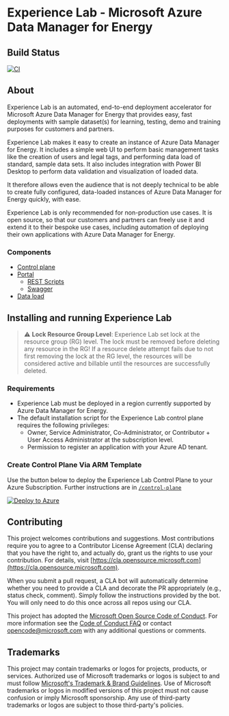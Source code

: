 # Experience Lab - Microsoft Azure Data Manager for Energy

## Build Status

[![CI](https://github.com/microsoft/azure-data-manager-for-energy-experience-lab/actions/workflows/ci.yml/badge.svg)](https://github.com/microsoft/azure-data-manager-for-energy-experience-lab/actions/workflows/ci.yml)

## About

Experience Lab is an automated, end-to-end deployment accelerator for Microsoft Azure Data Manager for Energy that provides easy, fast deployments with sample dataset(s) for learning, testing, demo and training purposes for customers and partners.

Experience Lab makes it easy to create an instance of Azure Data Manager for Energy. It includes a simple web UI to perform basic management tasks like the creation of users and legal tags, and performing data load of standard, sample data sets. It also includes integration with Power BI Desktop to perform data validation and visualization of loaded data.

It therefore allows even the audience that is not deeply technical to be able to create fully configured, data-loaded instances of Azure Data Manager for Energy quickly, with ease.

Experience Lab is only recommended for non-production use cases. It is open source, so that our customers and partners can freely use it and extend it to their bespoke use cases, including automation of deploying their own applications with Azure Data Manager for Energy.

### Components

- [Control plane](./control-plane)
- [Portal](./developer-portal)
  - [REST Scripts](./rest-scripts)
  - [Swagger](./developer-portal/src/assets/swagger.yaml)
- [Data load](./data-load)

## Installing and running Experience Lab

> :warning: **Lock Resource Group Level**: Experience Lab set lock at the resource group (RG) level. The lock must be removed before deleting any resource in the RG! If a resource delete attempt fails due to not first removing the lock at the RG level, the resources will be considered active and billable until the resources are successfully deleted.

### Requirements

- Experience Lab must be deployed in a region currently supported by Azure Data Manager for Energy.
- The default installation script for the Experience Lab control plane requires the following privileges:
  - Owner, Service Administrator, Co-Administrator, or Contributor + User Access Administrator at the subscription level.
  - Permission to register an application with your Azure AD tenant.

### Create Control Plane Via ARM Template

Use the button below to deploy the Experience Lab Control Plane to your Azure Subscription. Further instructions are in [`/control-plane`](/control-plane)

[![Deploy to Azure](https://aka.ms/deploytoazurebutton)](https://portal.azure.com/#create/Microsoft.Template/uri/https%3A%2F%2Fraw.githubusercontent.com%2Fmicrosoft%2Fazure-data-manager-for-energy-experience-lab%2Fmain%2Fazuredeploy.json)

## Contributing

This project welcomes contributions and suggestions.  Most contributions require you to agree to a
Contributor License Agreement (CLA) declaring that you have the right to, and actually do, grant us
the rights to use your contribution. For details, visit [https://cla.opensource.microsoft.com](https://cla.opensource.microsoft.com).

When you submit a pull request, a CLA bot will automatically determine whether you need to provide
a CLA and decorate the PR appropriately (e.g., status check, comment). Simply follow the instructions
provided by the bot. You will only need to do this once across all repos using our CLA.

This project has adopted the [Microsoft Open Source Code of Conduct](https://opensource.microsoft.com/codeofconduct/).
For more information see the [Code of Conduct FAQ](https://opensource.microsoft.com/codeofconduct/faq/) or
contact [opencode@microsoft.com](mailto:opencode@microsoft.com) with any additional questions or comments.

## Trademarks

This project may contain trademarks or logos for projects, products, or services. Authorized use of Microsoft
trademarks or logos is subject to and must follow
[Microsoft's Trademark & Brand Guidelines](https://www.microsoft.com/en-us/legal/intellectualproperty/trademarks/usage/general).
Use of Microsoft trademarks or logos in modified versions of this project must not cause confusion or imply Microsoft sponsorship.
Any use of third-party trademarks or logos are subject to those third-party's policies.
